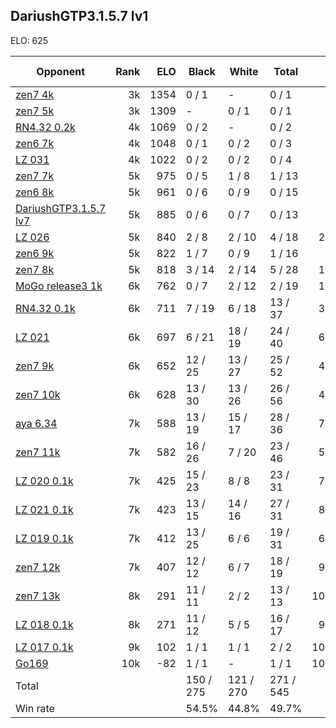 ## DariushGTP3.1.5.7 lv1 ##

ELO: 625

Opponent | Rank | ELO | Black | White | Total | Win rate
---------|-----:|----:|-------|-------|-------|-------:
[zen7 4k](zen7%204k.md) | 3k | 1354 | 0 / 1 | - | 0 / 1 | 0.0%
[zen7 5k](zen7%205k.md) | 3k | 1309 | - | 0 / 1 | 0 / 1 | 0.0%
[RN4.32 0.2k](RN4.32%200.2k.md) | 4k | 1069 | 0 / 2 | - | 0 / 2 | 0.0%
[zen6 7k](zen6%207k.md) | 4k | 1048 | 0 / 1 | 0 / 2 | 0 / 3 | 0.0%
[LZ 031](LZ%20031.md) | 4k | 1022 | 0 / 2 | 0 / 2 | 0 / 4 | 0.0%
[zen7 7k](zen7%207k.md) | 5k | 975 | 0 / 5 | 1 / 8 | 1 / 13 | 7.7%
[zen6 8k](zen6%208k.md) | 5k | 961 | 0 / 6 | 0 / 9 | 0 / 15 | 0.0%
[DariushGTP3.1.5.7 lv7](DariushGTP3.1.5.7%20lv7.md) | 5k | 885 | 0 / 6 | 0 / 7 | 0 / 13 | 0.0%
[LZ 026](LZ%20026.md) | 5k | 840 | 2 / 8 | 2 / 10 | 4 / 18 | 22.2%
[zen6 9k](zen6%209k.md) | 5k | 822 | 1 / 7 | 0 / 9 | 1 / 16 | 6.3%
[zen7 8k](zen7%208k.md) | 5k | 818 | 3 / 14 | 2 / 14 | 5 / 28 | 17.9%
[MoGo release3 1k](MoGo%20release3%201k.md) | 6k | 762 | 0 / 7 | 2 / 12 | 2 / 19 | 10.5%
[RN4.32 0.1k](RN4.32%200.1k.md) | 6k | 711 | 7 / 19 | 6 / 18 | 13 / 37 | 35.1%
[LZ 021](LZ%20021.md) | 6k | 697 | 6 / 21 | 18 / 19 | 24 / 40 | 60.0%
[zen7 9k](zen7%209k.md) | 6k | 652 | 12 / 25 | 13 / 27 | 25 / 52 | 48.1%
[zen7 10k](zen7%2010k.md) | 6k | 628 | 13 / 30 | 13 / 26 | 26 / 56 | 46.4%
[aya 6.34](aya%206.34.md) | 7k | 588 | 13 / 19 | 15 / 17 | 28 / 36 | 77.8%
[zen7 11k](zen7%2011k.md) | 7k | 582 | 16 / 26 | 7 / 20 | 23 / 46 | 50.0%
[LZ 020 0.1k](LZ%20020%200.1k.md) | 7k | 425 | 15 / 23 | 8 / 8 | 23 / 31 | 74.2%
[LZ 021 0.1k](LZ%20021%200.1k.md) | 7k | 423 | 13 / 15 | 14 / 16 | 27 / 31 | 87.1%
[LZ 019 0.1k](LZ%20019%200.1k.md) | 7k | 412 | 13 / 25 | 6 / 6 | 19 / 31 | 61.3%
[zen7 12k](zen7%2012k.md) | 7k | 407 | 12 / 12 | 6 / 7 | 18 / 19 | 94.7%
[zen7 13k](zen7%2013k.md) | 8k | 291 | 11 / 11 | 2 / 2 | 13 / 13 | 100.0%
[LZ 018 0.1k](LZ%20018%200.1k.md) | 8k | 271 | 11 / 12 | 5 / 5 | 16 / 17 | 94.1%
[LZ 017 0.1k](LZ%20017%200.1k.md) | 9k | 102 | 1 / 1 | 1 / 1 | 2 / 2 | 100.0%
[Go169](Go169.md) | 10k | -82 | 1 / 1 | - | 1 / 1 | 100.0%
Total | | | 150 / 275 | 121 / 270 | 271 / 545 | 
Win rate| | | 54.5% | 44.8% | 49.7% | 
